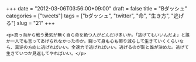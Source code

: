 +++
date = "2012-03-06T03:56:00+09:00"
draft = false
title = "Bダッシュ"
categories = ["tweets"]
tags = ["bダッシュ", "twitter", "命", "生き方", "逃げる"]
slug = "21"
+++


    <p>真っ向から戦う勇気が無く自ら命を絶つ人がどんだけ多いか。「逃げてもいいんだよ」と誰か一人でも言ってあげられなかったのか。闘って身も心も擦り減らして生きていくくらいなら、真逆の方向に逃げればいい。全速力で逃げればいい。逃げるのが恥と誰が決めた。逃げて生きていつか見返してやればいい。</p>
  

